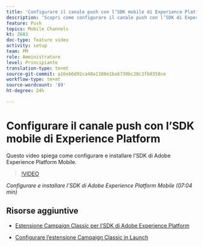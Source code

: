 ```yaml
---
title: 'Configurare il canale push con l’SDK mobile di Experience Platform '
description: 'Scopri come configurare il canale push con l’SDK di Experience Cloud Mobile. '
feature: Push
topics: Mobile Channels
kt: 2683
doc-type: feature video
activity: setup
team: PM
role: Amministratore
level: Principiante
translation-type: tm+mt
source-git-commit: a16eb6d92ca40a1188e1ba6730bc28c2fb8358ce
workflow-type: tm+mt
source-wordcount: '89'
ht-degree: 24%

---
```



# Configurare il canale push con l’SDK mobile di Experience Platform

Questo video spiega come configurare e installare l’SDK di Adobe Experience Platform Mobile.

>[!VIDEO](https://video.tv.adobe.com/v/27699?quality=12)

*Configurare e installare l’SDK di Adobe Experience Platform Mobile (07:04 min)*

## Risorse aggiuntive

* [Estensione Campaign Classic per l’SDK di Adobe Experience Platform](https://helpx-internal.corp.adobe.com/content/help/en/campaign/kb/acc-aep-extension.html)

* [Configurare l’estensione Campaign Classic in Launch](https://aep-sdks.gitbook.io/docs/using-mobile-extensions/adobe-campaignclassic)
